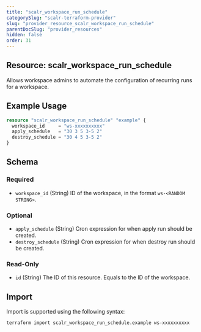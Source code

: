 ```yaml
---
title: "scalr_workspace_run_schedule"
categorySlug: "scalr-terraform-provider"
slug: "provider_resource_scalr_workspace_run_schedule"
parentDocSlug: "provider_resources"
hidden: false
order: 31
---
```

## Resource: scalr_workspace_run_schedule

Allows workspace admins to automate the configuration of recurring runs for a workspace.

## Example Usage

```terraform
resource "scalr_workspace_run_schedule" "example" {
  workspace_id     = "ws-xxxxxxxxxx"
  apply_schedule   = "30 3 5 3-5 2"
  destroy_schedule = "30 4 5 3-5 2"
}
```

<!-- schema generated by tfplugindocs -->
## Schema

### Required

- `workspace_id` (String) ID of the workspace, in the format `ws-<RANDOM STRING>`.

### Optional

- `apply_schedule` (String) Cron expression for when apply run should be created.
- `destroy_schedule` (String) Cron expression for when destroy run should be created.

### Read-Only

- `id` (String) The ID of this resource. Equals to the ID of the workspace.

## Import

Import is supported using the following syntax:

```shell
terraform import scalr_workspace_run_schedule.example ws-xxxxxxxxxx
```
